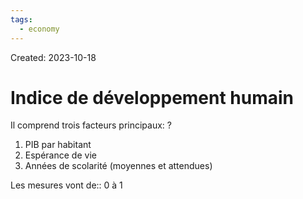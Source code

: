 ```yaml
---
tags:
  - economy
---
```

Created: 2023-10-18

# Indice de développement humain
Il comprend trois facteurs principaux:
?
1. PIB par habitant
2. Espérance de vie
3. Années de scolarité (moyennes et attendues)
<!--SR:!2023-11-07,12,230-->

Les mesures vont de:: 0 à 1
<!--SR:!2023-11-01,11,270-->